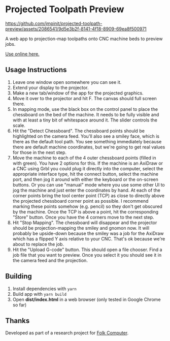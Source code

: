 # Projected Toolpath Preview

https://github.com/jmpinit/projected-toolpath-preview/assets/2086541/9d5e3b2f-8141-4f18-8909-69ea8f500971

A web app to projection-map toolpaths onto CNC machine beds to preview jobs.

[Use online here.](https://jmpinit.github.io/projected-toolpath-preview/)

## Usage Instructions

1. Leave one window open somewhere you can see it.
2. Extend your display to the projector.
3. Make a new tab/window of the app for the projected graphics.
4. Move it over to the projector and hit F. The canvas should full screen there.
5. In mapping mode, use the black box on the control panel to place the
chessboard on the bed of the machine. It needs to be fully visible and with at
least a tiny bit of whitespace around it. The slider controls the scale.
6. Hit the "Detect Chessboard". The chessboard points should be highlighted on the
camera feed. You'll also see a smiley face, which is there as the default tool
path. You see something immediately because there are default machine
coordinates, but we're going to get real values for those in the next step.
7. Move the machine to each of the 4 outer chessboard points (filled in with
green). You have 2 options for this. If the machine is an AxiDraw or a CNC
using Grbl you could plug it directly into the computer, select the
appropriate interface type, hit the connect button, select the machine port,
and then jog it around with either the keyboard or the on-screen buttons. Or
you can use "manual" mode where you use some other UI to jog the machine and
just enter the coordinates by hand. At each of the corner points bring the tool
center point (TCP) as close to directly above the projected chessboard corner
point as possible. I recommend marking these points somehow (e.g. pencil) so
they don't get obscured by the machine. Once the TCP is above a point, hit the
corresponding "Store" button. Once you have the 4 corners move to the next
step.
8. Hit "Stop Mapping". The chessboard will disappear and the projector should
be projection-mapping the smiley and gnomon now. It will probably be
upside-down because the smiley was a job for the AxiDraw which has a flipped Y
axis relative to your CNC. That's ok because we're about to replace the job.
9. Hit the "Upload G-code" button. This should open a file chooser. Find a job
file that you want to preview. Once you select it you should see it in the
camera feed and the projection.

## Building

1. Install dependencies with `yarn`
2. Build app with `yarn build`
3. Open **dist/index.html** in a web browser (only tested in Google Chrome so far)

## Thanks

Developed as part of a research project for [Folk Computer](https://folk.computer/).

